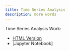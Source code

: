```yaml
---
title: Time Series Analysis
description: more words
---
```


Time Series Analysis Work:
- [HTML Version](CTBA.html)
- [Jupyter Notebook]
